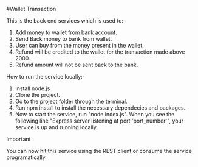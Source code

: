 #Wallet Transaction

This is the back end services which is used to:- 
1. Add money to wallet from bank account.
2. Send Back money to bank from wallet.
3. User can buy from the money present in the wallet.
4. Refund will be credited to the wallet for the transaction made above 2000.
5. Refund amount will not be sent back to the bank. 


How to run the service locally:-
1. Install node.js
2. Clone the project.
3. Go to the project folder through the terminal.
4. Run npm install to install the necessary dependecies and packages.
5. Now to start the service, run "node index.js". When you see the following line "Express server listening at port 'port_number'", your service is up and running locally.


Important

You can now hit this service using the REST client or consume the service programatically.